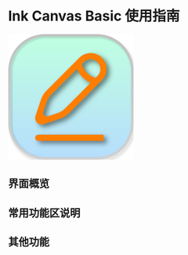# Ink Canvas Basic 使用指南
![Logo](images/icb.png "Ink Canvas Basic Logo")

## 界面概览



## 常用功能区说明


## 其他功能
